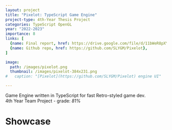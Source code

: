 ```yaml
---
layout: project
title: "Pixelot: TypeScript Game Engine"
project-type: 4th-Year Thesis Project
categories: TypeScript OpenGL
year: "2022-2023"
importance: 8
links: [
  {name: Final report, href: https://drive.google.com/file/d/11bWeR8pXYiaArYFmVs9jJsICFRe8uLjJ/view},
  {name: Github repo, href: https://github.com/SLYGM/Pixelot},
]

image:
  path: /images/pixelot.png
  thumbnail: /images/pixelot-384x231.png
#   caption: "[Pixelot](https://github.com/SLYGM/Pixelot) engine UI"

---
```


Game Engine written in TypeScript for fast Retro-styled game dev.<br>
4th Year Team Project - grade: *81%*


# Showcase